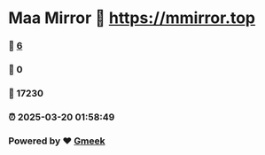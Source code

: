 # Maa Mirror :link: https://mmirror.top 
### :page_facing_up: [6](https://mmirror.top/tag.html) 
### :speech_balloon: 0 
### :hibiscus: 17230 
### :alarm_clock: 2025-03-20 01:58:49 
### Powered by :heart: [Gmeek](https://github.com/Meekdai/Gmeek)
